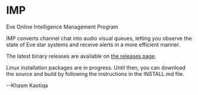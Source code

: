 # IMP
Eve Online Intelligence Management Program

IMP converts channel chat into audio visual queues, letting you observe the state of Eve star systems and receive alerts in a more efficient manner.

The latest binary releases are available on [the releases page](https://github.com/3vi1/IMP/releases).

Linux installation packages are in progress.  Until then, you can download the source and build by following the instructions in the INSTALL.md file.

--Khasm Kaotiqa
